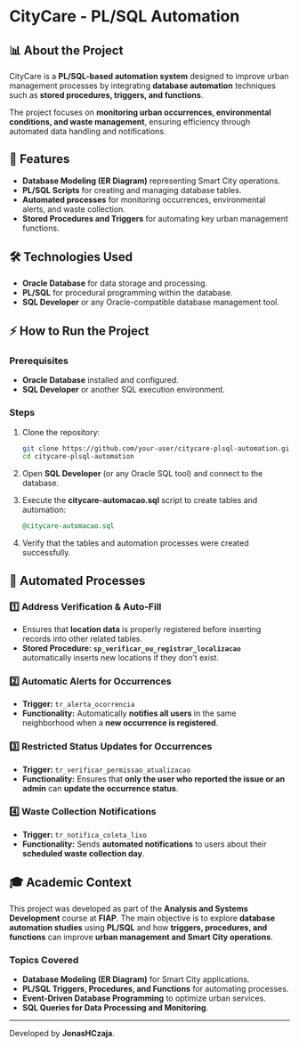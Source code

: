 # CityCare - PL/SQL Automation

## 📊 About the Project

CityCare is a **PL/SQL-based automation system** designed to improve urban management processes by integrating **database automation** techniques such as **stored procedures, triggers, and functions**.  

The project focuses on **monitoring urban occurrences, environmental conditions, and waste management**, ensuring efficiency through automated data handling and notifications.

## 🚀 Features

- **Database Modeling (ER Diagram)** representing Smart City operations.
- **PL/SQL Scripts** for creating and managing database tables.
- **Automated processes** for monitoring occurrences, environmental alerts, and waste collection.
- **Stored Procedures and Triggers** for automating key urban management functions.

## 🛠️ Technologies Used

- **Oracle Database** for data storage and processing.
- **PL/SQL** for procedural programming within the database.
- **SQL Developer** or any Oracle-compatible database management tool.

## ⚡ How to Run the Project

### Prerequisites

- **Oracle Database** installed and configured.
- **SQL Developer** or another SQL execution environment.

### Steps

1. Clone the repository:

    ```sh
    git clone https://github.com/your-user/citycare-plsql-automation.git
    cd citycare-plsql-automation
    ```

2. Open **SQL Developer** (or any Oracle SQL tool) and connect to the database.

3. Execute the **citycare-automacao.sql** script to create tables and automation:

    ```sql
    @citycare-automacao.sql
    ```

4. Verify that the tables and automation processes were created successfully.

## 📌 Automated Processes

### 1️⃣ Address Verification & Auto-Fill
- Ensures that **location data** is properly registered before inserting records into other related tables.
- **Stored Procedure: `sp_verificar_ou_registrar_localizacao`** automatically inserts new locations if they don’t exist.

### 2️⃣ Automatic Alerts for Occurrences
- **Trigger:** `tr_alerta_ocorrencia`
- **Functionality:** Automatically **notifies all users** in the same neighborhood when a **new occurrence is registered**.

### 3️⃣ Restricted Status Updates for Occurrences
- **Trigger:** `tr_verificar_permissao_atualizacao`
- **Functionality:** Ensures that **only the user who reported the issue or an admin** can **update the occurrence status**.

### 4️⃣ Waste Collection Notifications
- **Trigger:** `tr_notifica_coleta_lixo`
- **Functionality:** Sends **automated notifications** to users about their **scheduled waste collection day**.

## 🎓 Academic Context

This project was developed as part of the **Analysis and Systems Development** course at **FIAP**. The main objective is to explore **database automation studies** using **PL/SQL** and how **triggers, procedures, and functions** can improve **urban management and Smart City operations**.

### **Topics Covered**
- **Database Modeling (ER Diagram)** for Smart City applications.
- **PL/SQL Triggers, Procedures, and Functions** for automating processes.
- **Event-Driven Database Programming** to optimize urban services.
- **SQL Queries for Data Processing and Monitoring**.

---

Developed by **JonasHCzaja**.
